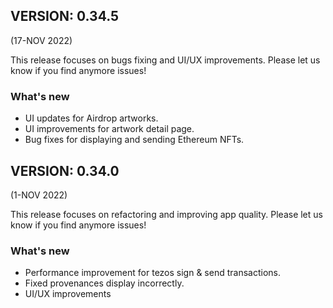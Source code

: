 ## VERSION: 0.34.5

(17-NOV 2022)

This release focuses on bugs fixing and UI/UX improvements. Please let us know if you find anymore issues!

### What's new
- UI updates for Airdrop artworks.
- UI improvements for artwork detail page.
- Bug fixes for displaying and sending Ethereum NFTs.


## VERSION: 0.34.0

(1-NOV 2022)

This release focuses on refactoring and improving app quality. Please let us know if you find anymore issues!

### What's new
- Performance improvement for tezos sign & send transactions.
- Fixed provenances display incorrectly.
- UI/UX improvements
